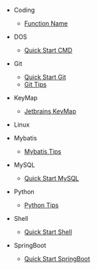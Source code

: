 - Coding
    * [Function Name](Coding/function_name)
- DOS
    * [Quick Start CMD](DOS/quick_start_cmd)
- Git
    * [Quick Start Git](Git/quick_start_git)
    * [Git Tips](Git/git_tips   )

- KeyMap
    * [Jetbrains KeyMap](KeyMap/jetbrains_keymap)

- Linux
    
- Mybatis
    * [Mybatis Tips](Mybatis/mybatis_tips)
- MySQL
    * [Quick Start MySQL](MySQL/quick_start_mysql)
- Python
    * [Python Tips](Python/python_tips)
- Shell
    * [Quick Start Shell](Shell/quick_start_shell)

- SpringBoot
    * [Quick Start SpringBoot](SpringBoot/quick_start_springboot)